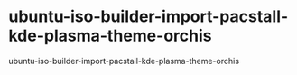 # ubuntu-iso-builder-import-pacstall-kde-plasma-theme-orchis
ubuntu-iso-builder-import-pacstall-kde-plasma-theme-orchis
